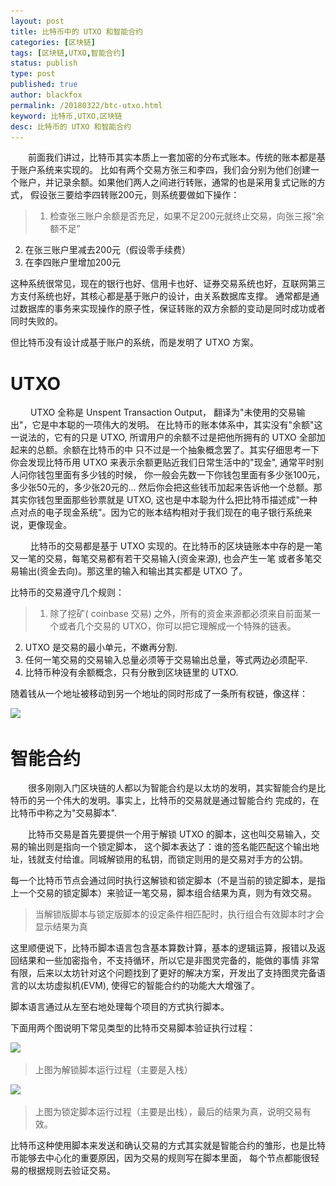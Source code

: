 ```yaml
---
layout: post
title: 比特币中的 UTXO 和智能合约
categories: [区块链]
tags: [区块链,UTXO,智能合约]
status: publish
type: post
published: true
author: blackfox
permalink: /20180322/btc-utxo.html
keyword: 比特币,UTXO,区块链
desc: 比特币的 UTXO 和智能合约 
---
```


&emsp;&emsp;前面我们讲过，比特币其实本质上一套加密的分布式账本。传统的账本都是基于账户系统来实现的。
比如有两个交易方张三和李四，我们会分别为他们创建一个账户，并记录余额。如果他们两人之间进行转账，通常的也是采用复式记账的方式，
假设张三要给李四转账200元，则系统要做如下操作：
> 1. 检查张三账户余额是否充足，如果不足200元就终止交易，向张三报“余额不足”
2. 在张三账户里减去200元（假设零手续费）
3. 在李四账户里增加200元 

这种系统很常见，现在的银行也好、信用卡也好、证券交易系统也好，互联网第三方支付系统也好，其核心都是基于账户的设计，由关系数据库支撑。
通常都是通过数据库的事务来实现操作的原子性，保证转账的双方余额的变动是同时成功或者同时失败的。

但比特币没有设计成基于账户的系统，而是发明了 UTXO 方案。

# UTXO
&emsp;&emsp; UTXO 全称是 Unspent Transaction Output， 翻译为"未使用的交易输出"，它是中本聪的一项伟大的发明。
在比特币的账本体系中，其实没有"余额"这一说法的，它有的只是 UTXO, 所谓用户的余额不过是把他所拥有的 UTXO 全部加起来的总额。余额在比特币的中
只不过是一个抽象概念罢了。其实仔细思考一下你会发现比特币用 UTXO 来表示余额更贴近我们日常生活中的"现金", 通常平时别人问你钱包里面有多少钱的时候，
你一般会先数一下你钱包里面有多少张100元，多少张50元的，多少张20元的... 然后你会把这些钱币加起来告诉他一个总额。那其实你钱包里面那些钞票就是
UTXO, 这也是中本聪为什么把比特币描述成"一种点对点的电子现金系统"。因为它的账本结构相对于我们现在的电子银行系统来说，更像现金。

&emsp;&emsp; 比特币的交易都是基于 UTXO 实现的。在比特币的区块链账本中存的是一笔又一笔的交易，每笔交易都有若干交易输入(资金来源), 也会产生一笔
或者多笔交易输出(资金去向)。那这里的输入和输出其实都是 UTXO 了。

比特币的交易遵守几个规则：

> 1. 除了挖矿( coinbase 交易) 之外，所有的资金来源都必须来自前面某一个或者几个交易的 UTXO，你可以把它理解成一个特殊的链表。
2. UTXO 是交易的最小单元，不嫩再分割.
3. 任何一笔交易的交易输入总量必须等于交易输出总量，等式两边必须配平.
4. 比特币种没有余额概念，只有分散到区块链里的 UTXO.

随着钱从一个地址被移动到另一个地址的同时形成了一条所有权链，像这样：

<img class="img-view" data-src="/images/2018/03/utxo.jpeg" src="/images/1px.png" />


# 智能合约
&emsp;&emsp;很多刚刚入门区块链的人都以为智能合约是以太坊的发明，其实智能合约是比特币的另一个伟大的发明。事实上，比特币的交易就是通过智能合约
完成的，在比特币中称之为"交易脚本". 

&emsp;&emsp;比特币交易是首先要提供一个用于解锁 UTXO 的脚本，这也叫交易输入，交易的输出则是指向一个锁定脚本，
这个脚本表达了：谁的签名能匹配这个输出地址，钱就支付给谁。同城解锁用的私钥，而锁定则用的是交易对手方的公钥。

每一个比特币节点会通过同时执行这解锁和锁定脚本（不是当前的锁定脚本，是指上一个交易的锁定脚本）来验证一笔交易，脚本组合结果为真，则为有效交易。

> 当解锁版脚本与锁定版脚本的设定条件相匹配时，执行组合有效脚本时才会显示结果为真

这里顺便说下，比特币脚本语言包含基本算数计算，基本的逻辑运算，报错以及返回结果和一些加密指令，不支持循环，所以它是非图灵完备的，能做的事情
非常有限，后来以太坊针对这个问题找到了更好的解决方案，开发出了支持图灵完备语言的以太坊虚拟机(EVM), 使得它的智能合约的功能大大增强了。

脚本语言通过从左至右地处理每个项目的方式执行脚本。

下面用两个图说明下常见类型的比特币交易脚本验证执行过程：

<img class="img-view" data-src="/images/2018/03/script_run1.jpeg" src="/images/1px.png" />

> 上图为解锁脚本运行过程（主要是入栈）

<img class="img-view" data-src="/images/2018/03/script_run2.jpeg" src="/images/1px.png" />

> 上图为锁定脚本运行过程（主要是出栈），最后的结果为真，说明交易有效。

比特币这种使用脚本来发送和确认交易的方式其实就是智能合约的雏形，也是比特币能够去中心化的重要原因，因为交易的规则写在脚本里面，
每个节点都能很轻易的根据规则去验证交易。




